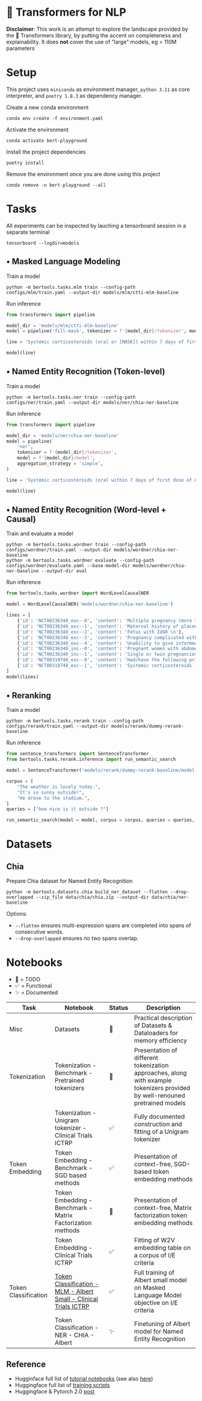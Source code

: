 # :hugs: Transformers for NLP

**Disclaimer**: This work is an attempt to explore the landscape provided by the :hugs: Transformers library, by putting the accent on completeness and explainability.
It does **not** cover the use of "large" models, eg > 110M parameters


# Setup
This project uses `miniconda` as environment manager, `python 3.11` as core interpreter, and `poetry 1.8.3` as dependency manager.

Create a new conda environment
```
conda env create -f environment.yaml
```
Activate the environment
```
conda activate bert-playground
```
Install the project dependencies
```
poetry install
```
Remove the environment once you are done using this project
```
conda remove -n bert-playground --all
```


# Tasks
All experiments can be inspected by lauching a tensorboard session in a separate terminal
```shell
tensorboard --logdir=models
```


## • Masked Language Modeling
Train a model
```shell
python -m bertools.tasks.mlm train --config-path configs/mlm/train.yaml --output-dir models/mlm/ctti-mlm-baseline
```
Run inference
```python
from transformers import pipeline

model_dir = 'models/mlm/ctti-mlm-baseline'
model = pipeline('fill-mask', tokenizer = f'{model_dir}/tokenizer', model = f'{model_dir}/model')

line = 'Systemic corticosteroids (oral or [MASK]) within 7 days of first dose of 852A (topical or inhaled steroids are allowed)'

model(line)
```


## • Named Entity Recognition (Token-level)
Train a model
```shell
python -m bertools.tasks.ner train --config-path configs/ner/train.yaml --output-dir models/ner/chia-ner-baseline
```
Run inference
```python
from transformers import pipeline

model_dir = 'models/ner/chia-ner-baseline'
model = pipeline(
    'ner', 
    tokenizer = f'{model_dir}/tokenizer', 
    model = f'{model_dir}/model',
    aggregation_strategy = 'simple',
)

line = 'Systemic corticosteroids (oral within 7 days of first dose of 852A (topical or inhaled steroids are allowed)'

model(line)
```


## • Named Entity Recognition (Word-level + Causal)
Train and evaluate a model
```shell
python -m bertools.tasks.wordner train --config-path configs/wordner/train.yaml --output-dir models/wordner/chia-ner-baseline
python -m bertools.tasks.wordner evaluate --config-path configs/wordner/evaluate.yaml --base-model-dir models/wordner/chia-ner-baseline --output-dir eval
```
Run inference
```python
from bertools.tasks.wordner import WordLevelCausalNER

model = WordLevelCausalNER('models/wordner/chia-ner-baseline')

lines = [
    {'id': 'NCT00236340_exc--0', 'content': 'Multiple pregnancy (more than 3 fetuses) \n'}, 
    {'id': 'NCT00236340_exc--1', 'content': 'Maternal history of placental abruptio \n'}, 
    {'id': 'NCT00236340_exc--2', 'content': 'Fetus with IUGR \n'}, 
    {'id': 'NCT00236340_exc--3', 'content': 'Pregnancy complicated with pre-eclampsia \n'}, 
    {'id': 'NCT00236340_exc--4', 'content': 'Unability to give informed consent       \n'}, 
    {'id': 'NCT00236340_inc--0', 'content': 'Pregnant women with abdomen discumfort and ultrasound diagnosis of polyhydramnios (AFI>25cm) \n'}, 
    {'id': 'NCT00236340_inc--1', 'content': 'Single or twin pregnancies \n'}, 
    {'id': 'NCT00319748_exc--0', 'content': 'Had/have the following prior/concurrent therapy: \n'}, 
    {'id': 'NCT00319748_exc--1', 'content': 'Systemic corticosteroids (oral or injectable) within 7 days of first dose of 852A (topical or inhaled steroids are allowed) \n'}
]
model(lines)
```


## • Reranking
Train a model
```shell
python -m bertools.tasks.rerank train --config-path configs/rerank/train.yaml --output-dir models/rerank/dummy-rerank-baseline
```
Run inference
```python
from sentence_transformers import SentenceTransformer
from bertools.tasks.rerank.inference import run_semantic_search

model = SentenceTransformer('models/rerank/dummy-rerank-baseline/model')

corpus = [
    "The weather is lovely today.",
    "It's so sunny outside!",
    "He drove to the stadium.",
]
queries = ["how nice is it outside ?"]

run_semantic_search(model = model, corpus = corpus, queries = queries, top_k = 3)
```


# Datasets
## Chia
Prepare Chia dataset for Named Entity Recognition
```shell
python -m bertools.datasets.chia build_ner_dataset --flatten --drop-overlapped --zip_file data/chia/chia.zip --output-dir data/chia/ner-baseline
```
Options:
- `--flatten` ensures multi-expression spans are completed into spans of consecutive words.
- `--drop-overlapped` ensures no two spans overlap.


# Notebooks
- :black_square_button: = TODO
- :white_check_mark: = Functional
- :sparkles: = Documented

| Task | Notebook | Status | Description |
|-----|-----|-----|-----|
| Misc | Datasets | :black_square_button: |Practical description of Datasets & Dataloaders for memory efficiency |
| Tokenization | Tokenization - Benchmark - Pretrained tokenizers | :black_square_button: | Presentation of different tokenization approaches, along with example tokenizers provided by well-renouned pretrained models |
| | Tokenization - Unigram tokenizer - Clinical Trials ICTRP | :white_check_mark: | Fully documented construction and fitting of a Unigram tokenizer |
| Token Embedding | Token Embedding - Benchmark - SGD based methods | :white_check_mark: | Presentation of context-free, SGD-based token embedding methods |
| | Token Embedding - Benchmark - Matrix Factorization methods | :black_square_button: | Presentation of context-free, Matrix factorization token embedding methods |
| | Token Embedding - Clinical Trials ICTRP | :white_check_mark: | Fitting of W2V embedding table on a corpus of I/E criteria |
| Token Classification | [Token Classification - MLM - Albert Small - Clinical Trials ICTRP](https://github.com/JBAujogue/Transformers-for-NLP/blob/main/notebooks/Token%20Classification%20-%20MLM%20-%20Albert%20Small%20-%20Clinical%20Trials%20ICTRP.ipynb) | :white_check_mark: | Full training of Albert small model on Masked Language Model objective on I/E criteria |
| | Token Classification - NER - CHIA - Albert | :sparkles: | Finetuning of Albert model for Named Entity Recognition |


## Reference
- Hugginface full list of [tutorial notebooks](https://github.com/huggingface/transformers/tree/main/notebooks) (see also [here](https://huggingface.co/docs/transformers/main/notebooks#pytorch-examples))
- Huggingface full list of [training scripts](https://github.com/huggingface/transformers/tree/main/examples/pytorch)
- Huggingface & Pytorch 2.0 [post](https://www.philschmid.de/getting-started-pytorch-2-0-transformers)
